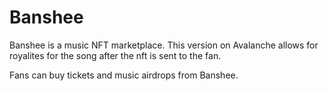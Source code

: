 # Banshee

Banshee is a music NFT marketplace. This version on Avalanche allows for royalites for the song after the nft is sent to the fan.

Fans can buy tickets and music airdrops from Banshee.
